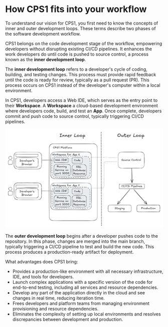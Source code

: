 # How CPS1 fits into your workflow

To understand our vision for CPS1, you first need to know the concepts of inner and outer development loops. These terms describe two phases of the software development workflow.

CPS1 belongs on the code development stage of the workflow, empowering developers without disrupting existing CI/CD pipelines. It enhances the work developers do until code is pushed to source control, a process known as the **inner development loop**.

The **inner development loop** refers to a developer's cycle of coding, building, and testing changes. This process must provide rapid feedback until the code is ready for review, typically as a pull request (PR). This process occurs on CPS1 instead of the developer's computer within a local environment.

In CPS1, developers access a Web IDE, which serves as the entry point to their **Workspace**. A **Workspace** a cloud-based development environment where developers code, build, and test an **App**. Once complete, developers commit and push code to source control, typically triggering CI/CD pipelines.

![CPS1 into your workflow](assets/cps1-overview.png)

The **outer development loop** begins after a developer pushes code to the repository. In this phase, changes are merged into the main branch, typically triggering a CI/CD pipeline to test and build the new code. This process produces a production-ready artifact for deployment.

What advantages does CPS1 bring:

- Provides a production-like environment with all necessary infrastructure, IDE, and tools for developers.
- Launch complex applications with a specific version of the code for end-to-end testing, including all services and resource dependencies.
- Develop any part of the application directly in the cloud and see changes in real time, reducing iteration time.
- Frees developers and platform teams from managing environment provisioning and resource dependencies.
- Eliminates the complexity of setting up local environments and resolves discrepancies between development and production.
